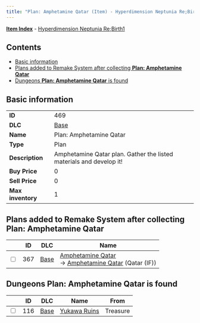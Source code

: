 ```yaml
---
title: "Plan: Amphetamine Qatar (Item) - Hyperdimension Neptunia Re;Birth1"
---
```


[**Item Index**](/neptunia/rb1/item/index.html) - [Hyperdimension Neptunia Re;Birth1](/neptunia/rb1)

## Contents

- [Basic information](#basic-information)
- [Plans added to Remake System after collecting **Plan: Amphetamine Qatar**](#plans-added-to-remake-system-after-collecting-plan-amphetamine-qatar)
- [Dungeons **Plan: Amphetamine Qatar** is found](#dungeons-plan-amphetamine-qatar-is-found)

## Basic information

|   |   |
| -- | -- |
| **ID** | 469 |
| **DLC** | [Base](/neptunia/rb1/dlc/1-base.html) |
| **Name** | Plan: Amphetamine Qatar |
| **Type** | Plan |
| **Description** | Amphetamine Qatar plan. Gather the listed materials and develop it! |
| **Buy Price** | 0 |
| **Sell Price** | 0 |
| **Max inventory** | 1 |

## Plans added to Remake System after collecting **Plan: Amphetamine Qatar**

|    | ID | DLC | Name |
| -- | -- | --- | ---- |
| <input type="checkbox" id="rb1-remake-1-367" class="trackbox" /> | 367 | [Base](/neptunia/rb1/dlc/1-base.html) | [Amphetamine Qatar](/neptunia/rb1/remake/1-367-amphetamine-qatar.html)<br />→ [Amphetamine Qatar](/neptunia/rb1/item/1-2312-amphetamine-qatar.html) (Qatar (IF)) |

## Dungeons **Plan: Amphetamine Qatar** is found

|    | ID | DLC | Name | From |
| -- | -- | --- | ---- | ---- |
| <input type="checkbox" id="rb1-dungeon-1-116" class="trackbox" /> | 116 | [Base](/neptunia/rb1/dlc/1-base.html) | [Yukawa Ruins](/neptunia/rb1/dungeon/1-116-yukawa-ruins.html) | Treasure |